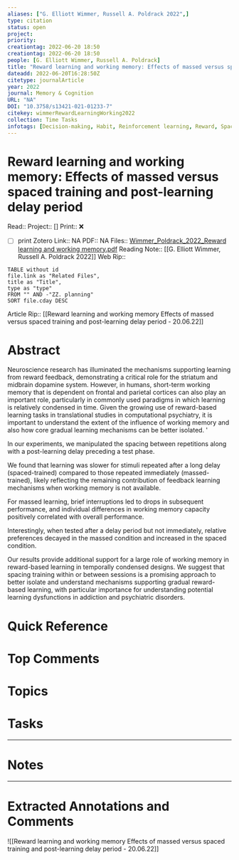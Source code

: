 ```yaml
---
aliases: ["G. Elliott Wimmer, Russell A. Poldrack 2022",]
type: citation
status: open
project: 
priority: 
creationtag: 2022-06-20 18:50
creationtag: 2022-06-20 18:50
people: [G. Elliott Wimmer, Russell A. Poldrack]
title: "Reward learning and working memory: Effects of massed versus spaced training and post-learning delay period"
dateadd: 2022-06-20T16:28:50Z
citetype: journalArticle
year: 2022
journal: Memory & Cognition
URL: "NA"
DOI: "10.3758/s13421-021-01233-7"
citekey: wimmerRewardLearningWorking2022
collection: Time Tasks
infotags: [Decision-making, Habit, Reinforcement learning, Reward, Spacing, Working memory]
---
```


# Reward learning and working memory: Effects of massed versus spaced training and post-learning delay period
Read:: 
Project:: []
Print::  ❌
- [ ] print 
Zotero Link:: NA
PDF:: NA
Files:: [Wimmer_Poldrack_2022_Reward learning and working memory.pdf](file:///home/michaelt/Insync/m@tarlton.info/Google%20Drive/06.%20Zotero/storage/L955HYWV/Wimmer_Poldrack_2022_Reward%20learning%20and%20working%20memory.pdf)
Reading Note:: [[G. Elliott Wimmer, Russell A. Poldrack 2022]]
Web Rip:: 
```dataview
TABLE without id
file.link as "Related Files",
title as "Title",
type as "type"
FROM "" AND -"ZZ. planning"
SORT file.cday DESC
```
Article Rip:: [[Reward learning and working memory Effects of massed versus spaced training and post-learning delay period - 20.06.22]]
# Abstract
Neuroscience research has illuminated the mechanisms supporting learning from reward feedback, demonstrating a critical role for the striatum and midbrain dopamine system. However, in humans, short-term working memory that is dependent on frontal and parietal cortices can also play an important role, particularly in commonly used paradigms in which learning is relatively condensed in time. Given the growing use of reward-based learning tasks in translational studies in computational psychiatry, it is important to understand the extent of the influence of working memory and also how core gradual learning mechanisms can be better isolated. '

In our experiments, we manipulated the spacing between repetitions along with a post-learning delay preceding a test phase. 

We found that learning was slower for stimuli repeated after a long delay (spaced-trained) compared to those repeated immediately (massed-trained), likely reflecting the remaining contribution of feedback learning mechanisms when working memory is not available. 

For massed learning, brief interruptions led to drops in subsequent performance, and individual differences in working memory capacity positively correlated with overall performance. 

Interestingly, when tested after a delay period but not immediately, relative preferences decayed in the massed condition and increased in the spaced condition. 

Our results provide additional support for a large role of working memory in reward-based learning in temporally condensed designs. We suggest that spacing training within or between sessions is a promising approach to better isolate and understand mechanisms supporting gradual reward-based learning, with particular importance for understanding potential learning dysfunctions in addiction and psychiatric disorders.

# Quick Reference


# Top Comments


# Topics


# Tasks


----
# Notes


----
# Extracted Annotations and Comments
![[Reward learning and working memory Effects of massed versus spaced training and post-learning delay period - 20.06.22]]
